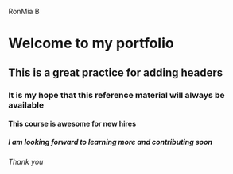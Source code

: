 RonMia B
# Welcome to my portfolio

## This is a great practice for adding headers

### It is my hope that this reference material will always be available

#### This course is awesome for new hires

##### I am looking forward to learning more and contributing soon

###### Thank you
